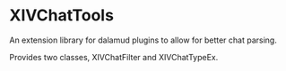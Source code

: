 # XIVChatTools
An extension library for dalamud plugins to allow for better chat parsing. 

Provides two classes, XIVChatFilter and XIVChatTypeEx.
